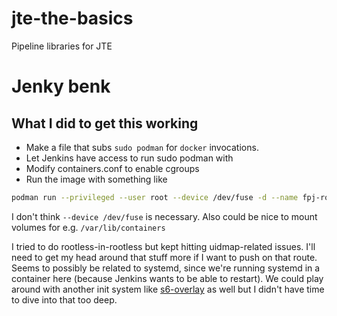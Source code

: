 # jte-the-basics
Pipeline libraries for JTE
# Jenky benk

## What I did to get this working

- Make a file that subs `sudo podman` for `docker` invocations.
- Let Jenkins have access to run sudo podman with
- Modify containers.conf to enable cgroups
- Run the image with something like

```sh
podman run --privileged --user root --device /dev/fuse -d --name fpj-root --rm  -p 8080:8080 -p 50000:50000 fedora-podman-jenkins init
```

I don't think `--device /dev/fuse` is necessary.  Also could be nice to mount volumes for e.g. `/var/lib/containers`

I tried to do rootless-in-rootless but kept hitting uidmap-related issues.  I'll need to get my head around that stuff more if I want to push on that route.  Seems to possibly be related to systemd, since we're running systemd in a container here (because Jenkins wants to be able to restart).  We could play around with another init system like [s6-overlay](https://github.com/just-containers/s6-overlay) as well but I didn't have time to dive into that too deep.
